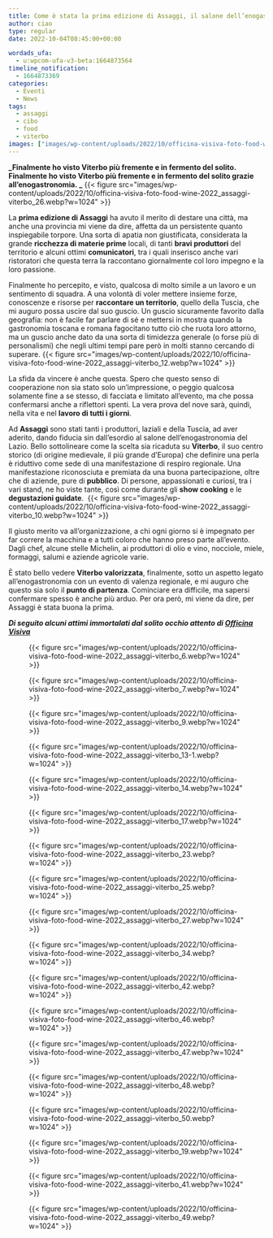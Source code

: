 ```yaml
---
title: Come è stata la prima edizione di Assaggi, il salone dell’enogastronomia laziale a Viterbo
author: ciao
type: regular
date: 2022-10-04T08:45:00+00:00

wordads_ufa:
  - u:wpcom-ufa-v3-beta:1664873564
timeline_notification:
  - 1664873369
categories:
  - Eventi
  - News
tags:
  - assaggi
  - cibo
  - food
  - viterbo
images: ["images/wp-content/uploads/2022/10/officina-visiva-foto-food-wine-2022_assaggi-viterbo_1.webp"]
---
```

**_Finalmente ho visto Viterbo più fremente e in fermento del solito. Finalmente ho visto Viterbo più fremente e in fermento del solito grazie all’enogastronomia. _**
{{< figure src="images/wp-content/uploads/2022/10/officina-visiva-foto-food-wine-2022_assaggi-viterbo_26.webp?w=1024" >}}
 

La **prima edizione di Assaggi** ha avuto il merito di destare una città, ma anche una provincia mi viene da dire, affetta da un persistente quanto inspiegabile torpore. Una sorta di apatia non giustificata, considerata la grande **ricchezza di materie prime** locali, di tanti **bravi produttori** del territorio e alcuni ottimi **comunicatori**, tra i quali inserisco anche vari ristoratori che questa terra la raccontano giornalmente col loro impegno e la loro passione.

Finalmente ho percepito, e visto, qualcosa di molto simile a un lavoro e un sentimento di squadra. A una volontà di voler mettere insieme forze, conoscenze e risorse per **raccontare un territorio**, quello della Tuscia, che mi auguro possa uscire dal suo guscio. Un guscio sicuramente favorito dalla geografia: non è facile far parlare di sé e mettersi in mostra quando la gastronomia toscana e romana fagocitano tutto ciò che ruota loro attorno, ma un guscio anche dato da una sorta di timidezza generale (o forse più di personalismi) che negli ultimi tempi pare però in molti stanno cercando di superare. 
{{< figure src="images/wp-content/uploads/2022/10/officina-visiva-foto-food-wine-2022_assaggi-viterbo_12.webp?w=1024" >}}
 

La sfida da vincere è anche questa. Spero che questo senso di cooperazione non sia stato solo un’impressione, o peggio qualcosa solamente fine a se stesso, di facciata e limitato all’evento, ma che possa confermarsi anche a riflettori spenti. La vera prova del nove sarà, quindi, nella vita e nel **lavoro di tutti i giorni**.

Ad **Assaggi** sono stati tanti i produttori, laziali e della Tuscia, ad aver aderito, dando fiducia sin dall’esordio al salone dell’enogastronomia del Lazio. Bello sottolineare come la scelta sia ricaduta su **Viterbo**, il suo centro storico (di origine medievale, il più grande d&#8217;Europa) che definire una perla è riduttivo come sede di una manifestazione di respiro regionale. Una manifestazione riconosciuta e premiata da una buona partecipazione, oltre che di aziende, pure di **pubblico**. Di persone, appassionati e curiosi, tra i vari stand, ne ho viste tante, così come durante gli **show cooking** e le **degustazioni guidate**. 
{{< figure src="images/wp-content/uploads/2022/10/officina-visiva-foto-food-wine-2022_assaggi-viterbo_10.webp?w=1024" >}}
 

Il giusto merito va all’organizzazione, a chi ogni giorno si è impegnato per far correre la macchina e a tutti coloro che hanno preso parte all’evento. Dagli chef, alcune stelle Michelin, ai produttori di olio e vino, nocciole, miele, formaggi, salumi e aziende agricole varie.&nbsp;

È stato bello vedere **Viterbo valorizzata**, finalmente, sotto un aspetto legato all’enogastronomia con un evento di valenza regionale, e mi auguro che questo sia solo il **punto di partenza**. Cominciare era difficile, ma sapersi confermare spesso è anche più arduo. Per ora però, mi viene da dire, per Assaggi è stata buona la prima.

_**Di seguito alcuni attimi immortalati dal solito occhio attento di <a href="https://www.officinavisiva.it/" target="_blank" rel="noreferrer noopener">Officina Visiva</a>**_<figure class="wp-block-gallery has-nested-images columns-default is-cropped wp-block-gallery-17 is-layout-flex wp-block-gallery-is-layout-flex"> 
{{< figure src="images/wp-content/uploads/2022/10/officina-visiva-foto-food-wine-2022_assaggi-viterbo_6.webp?w=1024" >}}
 
{{< figure src="images/wp-content/uploads/2022/10/officina-visiva-foto-food-wine-2022_assaggi-viterbo_7.webp?w=1024" >}}
 
{{< figure src="images/wp-content/uploads/2022/10/officina-visiva-foto-food-wine-2022_assaggi-viterbo_9.webp?w=1024" >}}
 
{{< figure src="images/wp-content/uploads/2022/10/officina-visiva-foto-food-wine-2022_assaggi-viterbo_13-1.webp?w=1024" >}}
 
{{< figure src="images/wp-content/uploads/2022/10/officina-visiva-foto-food-wine-2022_assaggi-viterbo_14.webp?w=1024" >}}
 
{{< figure src="images/wp-content/uploads/2022/10/officina-visiva-foto-food-wine-2022_assaggi-viterbo_17.webp?w=1024" >}}
 
{{< figure src="images/wp-content/uploads/2022/10/officina-visiva-foto-food-wine-2022_assaggi-viterbo_23.webp?w=1024" >}}
 
{{< figure src="images/wp-content/uploads/2022/10/officina-visiva-foto-food-wine-2022_assaggi-viterbo_25.webp?w=1024" >}}
 
{{< figure src="images/wp-content/uploads/2022/10/officina-visiva-foto-food-wine-2022_assaggi-viterbo_27.webp?w=1024" >}}
 
{{< figure src="images/wp-content/uploads/2022/10/officina-visiva-foto-food-wine-2022_assaggi-viterbo_34.webp?w=1024" >}}
 
{{< figure src="images/wp-content/uploads/2022/10/officina-visiva-foto-food-wine-2022_assaggi-viterbo_42.webp?w=1024" >}}
 
{{< figure src="images/wp-content/uploads/2022/10/officina-visiva-foto-food-wine-2022_assaggi-viterbo_46.webp?w=1024" >}}
 
{{< figure src="images/wp-content/uploads/2022/10/officina-visiva-foto-food-wine-2022_assaggi-viterbo_47.webp?w=1024" >}}
 
{{< figure src="images/wp-content/uploads/2022/10/officina-visiva-foto-food-wine-2022_assaggi-viterbo_48.webp?w=1024" >}}
 
{{< figure src="images/wp-content/uploads/2022/10/officina-visiva-foto-food-wine-2022_assaggi-viterbo_50.webp?w=1024" >}}
 
{{< figure src="images/wp-content/uploads/2022/10/officina-visiva-foto-food-wine-2022_assaggi-viterbo_19.webp?w=1024" >}}
 
{{< figure src="images/wp-content/uploads/2022/10/officina-visiva-foto-food-wine-2022_assaggi-viterbo_41.webp?w=1024" >}}
 
{{< figure src="images/wp-content/uploads/2022/10/officina-visiva-foto-food-wine-2022_assaggi-viterbo_49.webp?w=1024" >}}
 </figure>